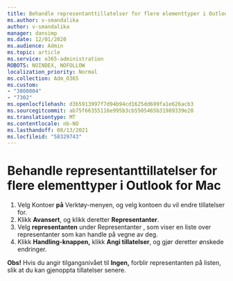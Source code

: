```yaml
---
title: Behandle representanttillatelser for flere elementtyper i Outlook for Mac
ms.author: v-smandalika
author: v-smandalika
manager: dansimp
ms.date: 12/01/2020
ms.audience: Admin
ms.topic: article
ms.service: o365-administration
ROBOTS: NOINDEX, NOFOLLOW
localization_priority: Normal
ms.collection: Adm_O365
ms.custom:
- "3800004"
- "7302"
ms.openlocfilehash: d3b5913997f7d94b94cd1625dd699fa1e626acb3
ms.sourcegitcommit: ab75f66355116e995b3cb5505465b31989339e28
ms.translationtype: MT
ms.contentlocale: nb-NO
ms.lasthandoff: 08/13/2021
ms.locfileid: "58329743"
---
```

# <a name="manage-delegate-permissions-for-multiple-item-types-in-outlook-for-mac"></a>Behandle representanttillatelser for flere elementtyper i Outlook for Mac

1. Velg Kontoer **på** Verktøy-menyen, og velg kontoen du vil endre tillatelser for.
2. Klikk **Avansert**, og klikk deretter **Representanter**.
3. Velg **representanten** under Representanter , som viser en liste over representanter som kan handle på vegne av deg.
4. Klikk **Handling-knappen,** klikk **Angi tillatelser**, og gjør deretter ønskede endringer.

**Obs!** Hvis du angir tilgangsnivået til **Ingen,** forblir representanten på listen, slik at du kan gjenoppta tillatelser senere.
